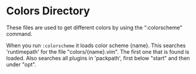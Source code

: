 # Colors Directory

These files are used to get different colors by using the “:colorscheme” command.

When you run `:colorscheme` it loads color scheme {name}. This searches
'runtimepath' for the file "colors/{name}.vim". The first one that is found is
loaded. Also searches all plugins in 'packpath', first below "start" and then
under "opt".
